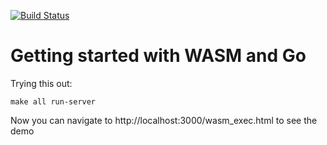 [![Build Status](https://travis-ci.org/Gonzih/wasm-components-go.svg?branch=master)](https://travis-ci.org/Gonzih/wasm-components-go)

# Getting started with WASM and Go

Trying this out:

```
make all run-server
```

Now you can navigate to http://localhost:3000/wasm_exec.html to see the demo
